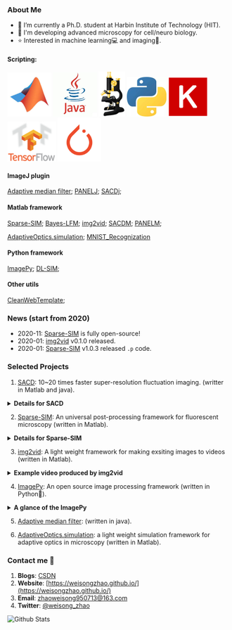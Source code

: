 

### About Me
- :bell: I’m currently a Ph.D. student at Harbin Institute of Technology (HIT).
- :microscope: I'm developing advanced microscopy for cell/neuro biology.
- :star: Interested in machine learning:computer: and imaging:movie_camera:.

#### Scripting:

<p align="left">
<img src='/imgs/MATLAB.jpg' width=100>
<img src='/imgs/java.jpg' width=100>
<img src='/imgs/imagej-128.png' width=60>
<img src='/imgs/Python.jpg' width=90>
<img src='/imgs/Keras.png' width=90>
<img src='/imgs/TensorFlow.png' width=110>
<img src='/imgs/pytorch.png' width=100>
</p>

#### ImageJ plugin
[Adaptive median filter](https://github.com/WeisongZhao/AdaptiveMedian.imagej); [PANELJ](https://github.com/WeisongZhao/PANELJ); [SACDj](https://github.com/WeisongZhao/SACDj); 

#### Matlab framework
[Sparse-SIM](https://github.com/WeisongZhao/Sparse-SIM); [Bayes-LFM](https://github.com/WeisongZhao/Bayes-LFM); [img2vid](https://github.com/WeisongZhao/img2vid); [SACDM](https://github.com/WeisongZhao/SACDM); [PANELM](https://github.com/WeisongZhao/PANELM); 

[AdaptiveOptics.simulation](https://github.com/WeisongZhao/AdaptiveOptics.simulation); [MNIST_Recognization](https://github.com/WeisongZhao/MNIST_Recognization)


#### Python framework
[ImagePy](https://github.com/Image-Py/imagepy); [DL-SIM](https://github.com/WeisongZhao/DL-SIM); 

#### Other utils

[CleanWebTemplate](https://github.com/WeisongZhao/CleanWebTemplate);

### News (start from 2020)

- 2020-11: [Sparse-SIM](https://github.com/WeisongZhao/Sparse-SIM) is fully open-source!
- 2020-01: [img2vid](https://github.com/WeisongZhao/img2vid) v0.1.0 released.
- 2020-01: [Sparse-SIM](https://github.com/WeisongZhao/Sparse-SIM) v1.0.3 released `.p` code.

### Selected Projects

1. [SACD](https://github.com/WeisongZhao/SACD): 10~20 times faster super-resolution fluctuation imaging. (writter in Matlab and java).


<details>
<summary><b>Details for SACD</b></summary>
<b>Concept:</b>

<p align="left">
<img src='/imgs/SACD model.png' width=700>
</p>


</details>

2. [Sparse-SIM](https://github.com/WeisongZhao/Sparse-SIM): An universal post-processing framework for fluorescent microscopy (written in Matlab).

<details>
<summary><b>Details for Sparse-SIM</b></summary>
<b>Concept:</b>

<p align="left">
<img src='/imgs/GUIv2.png' width=700>
</p>

<b>Algorithm UI:</b>

<p align="left">
<img src='/imgs/GUI.png' width=700>
</p>
</details>

3. [img2vid](https://github.com/WeisongZhao/img2vid): A light weight framework for making exsiting images to videos (written in Matlab).

<details>
<summary><b>Example video produced by img2vid</b></summary>

<p align="left">
<img src='/imgs/stage2.gif' width=700>
</p>

</details>

4. [ImagePy](https://github.com/Image-Py/imagepy): An open source image processing framework (written in Python:snake:).

<details>
<summary><b>A glance of the ImagePy</b></summary>

<p align="left">
<img src='/imgs/OS5.png' width=700>
</p>

</details>

5. [Adaptive median filter](https://github.com/WeisongZhao/AdaptiveMedian.imagej): (written in java). 

6. [AdaptiveOptics.simulation](https://github.com/WeisongZhao/AdaptiveOptics.simulation): a light weight simulation framework for adaptive optics in microscopy (written in Matlab).

### Contact me 📱

1. **Blogs**: [CSDN](https://blog.csdn.net/weixin_41923961/)
2. **Website**: [https://weisongzhao.github.io/](https://weisongzhao.github.io/)
3. **Email**: zhaoweisong950713@163.com
4. **Twitter**: [@weisong_zhao](https://twitter.com/weisong_zhao)

![Github Stats](https://github-readme-stats.vercel.app/api?username=WeisongZhao&show_icons=true&theme=dark)
<!--
**WeisongZhao/WeisongZhao** is a ✨ _special_ ✨ repository because its `README.md` (this file) appears on your GitHub profile.

Here are some ideas to get you started:

- 🔭 I’m currently working on ...
- 🌱 I’m currently learning ...
- 👯 I’m looking to collaborate on ...
- 🤔 I’m looking for help with ...
- 💬 Ask me about ...
- 📫 How to reach me: ...
- 😄 Pronouns: ...
- ⚡ Fun fact: ...
-->
